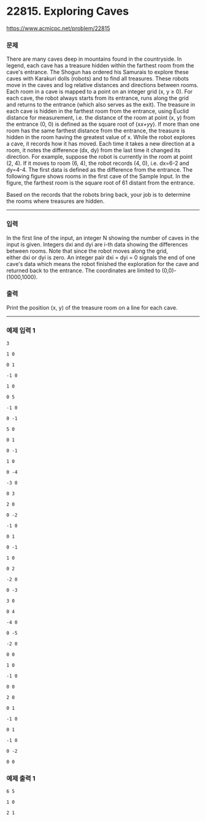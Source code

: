 # 22815. Exploring Caves

https://www.acmicpc.net/problem/22815

### 문제
There are many caves deep in mountains found in the countryside. In legend, each cave has a treasure hidden within the farthest room from the cave's entrance. The Shogun has ordered his Samurais to explore these caves with Karakuri dolls (robots) and to find all treasures. These robots move in the caves and log relative distances and directions between rooms.
Each room in a cave is mapped to a point on an integer grid (x, y ≥ 0). For each cave, the robot always starts from its entrance, runs along the grid and returns to the entrance (which also serves as the exit). The treasure in each cave is hidden in the farthest room from the entrance, using Euclid distance for measurement, i.e. the distance of the room at point (x, y) from the entrance (0, 0) is defined as the square root of (x*x+y*y). If more than one room has the same farthest distance from the entrance, the treasure is hidden in the room having the greatest value of x. While the robot explores a cave, it records how it has moved. Each time it takes a new direction at a room, it notes the difference (dx, dy) from the last time it changed its direction. For example, suppose the robot is currently in the room at point (2, 4). If it moves to room (6, 4), the robot records (4, 0), i.e. dx=6-2 and dy=4-4. The first data is defined as the difference from the entrance. The following figure shows rooms in the first cave of the Sample Input. In the figure, the farthest room is the square root of 61 distant from the entrance.

Based on the records that the robots bring back, your job is to determine the rooms where treasures are hidden.

---

### 입력
In the first line of the input, an integer N showing the number of caves in the input is given. Integers dxi and dyi are i-th data showing the differences between rooms. Note that since the robot moves along the grid, either dxi or dyi is zero. An integer pair dxi = dyi = 0 signals the end of one cave's data which means the robot finished the exploration for the cave and returned back to the entrance. The coordinates are limited to (0,0)-(1000,1000).

### 출력
Print the position (x, y) of the treasure room on a line for each cave.

---

### 예제 입력 1
```
3
1 0
0 1
-1 0
1 0
0 5
-1 0
0 -1
5 0
0 1
0 -1
1 0
0 -4
-3 0
0 3
2 0
0 -2
-1 0
0 1
0 -1
1 0
0 2
-2 0
0 -3
3 0
0 4
-4 0
0 -5
-2 0
0 0
1 0
-1 0
0 0
2 0
0 1
-1 0
0 1
-1 0
0 -2
0 0
```

### 예제 출력 1
```
6 5
1 0
2 1
```
